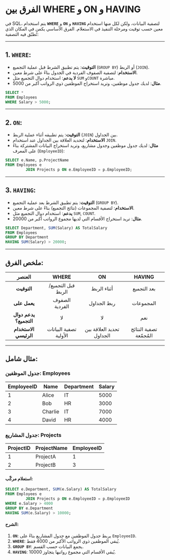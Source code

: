 # الفرق بين WHERE و ON و HAVING

في SQL، يتم استخدام **`WHERE`** و **`ON`** و **`HAVING`** لتصفية البيانات، ولكن لكل منها استخدام معين حسب توقيت ومرحلة التنفيذ في الاستعلام. الفرق الأساسي يكمن في المكان الذي تُطبّق فيه التصفية:

---

## 1. **`WHERE`**:

- **التوقيت**: يتم تطبيق الشرط قبل عملية التجميع (`GROUP BY`) أو الربط (`JOIN`).
- **الاستخدام**: لتصفية الصفوف الفردية في الجدول بناءً على شرط معين.
- **لا يدعم**: استخدام دوال التجميع مثل `SUM` و`COUNT` مباشرة.
- **مثال**:
  لديك جدول موظفين، وتريد استخراج الموظفين ذوي الرواتب أكبر من 5000.

```sql
SELECT *
FROM Employees
WHERE Salary > 5000;
```

---

## 2. **`ON`**:

- **التوقيت**: يتم تطبيقه أثناء عملية الربط (`JOIN`) بين الجداول.
- **الاستخدام**: لتحديد العلاقة بين الجداول عند استخدام `JOIN`.
- **مثال**:
  لديك جدول موظفين وجدول مشاريع، وتريد استخراج البيانات المشتركة بناءً على المعرف (`EmployeeID`):

```sql
SELECT e.Name, p.ProjectName
FROM Employees e
         JOIN Projects p ON e.EmployeeID = p.EmployeeID;
```

---

## 3. **`HAVING`**:

- **التوقيت**: يتم تطبيق الشرط بعد عملية التجميع (`GROUP BY`).
- **الاستخدام**: لتصفية المجموعات (نتائج التجميع) بناءً على شرط معين.
- **يدعم**: استخدام دوال التجميع مثل `SUM`, `COUNT`.
- **مثال**:
  تريد استخراج الأقسام التي لديها مجموع الرواتب أكبر من 20000.

```sql
SELECT Department, SUM(Salary) AS TotalSalary
FROM Employees
GROUP BY Department
HAVING SUM(Salary) > 20000;
```

---

## ملخص الفرق:

|       **العنصر**       |       **WHERE**        |          **ON**           |       **HAVING**        |
|:----------------------:|:----------------------:|:-------------------------:|:-----------------------:|
|      **التوقيت**       |   قبل التجميع/الربط    |        أثناء الربط        |       بعد التجميع       |
|      **يعمل على**      |     الصفوف الفردية     |        ربط الجداول        |        المجموعات        |
| **يدعم دوال التجميع؟** |           لا           |            لا             |           نعم           |
| **الاستخدام الرئيسي**  | تصفية البيانات الأولية | تحديد العلاقة بين الجداول | تصفية النتائج المُجمّعة |

---

## مثال شامل:

### جدول الموظفين: **Employees**

| EmployeeID | Name    | Department | Salary |
|------------|---------|------------|--------|
| 1          | Alice   | IT         | 5000   |
| 2          | Bob     | HR         | 3000   |
| 3          | Charlie | IT         | 7000   |
| 4          | David   | HR         | 4000   |

### جدول المشاريع: **Projects**

| ProjectID | ProjectName | EmployeeID |
|-----------|-------------|------------|
| 1         | ProjectA    | 1          |
| 2         | ProjectB    | 3          |

#### استعلام مركّب:

```sql
SELECT e.Department, SUM(e.Salary) AS TotalSalary
FROM Employees e
         JOIN Projects p ON e.EmployeeID = p.EmployeeID
WHERE e.Salary > 4000
GROUP BY e.Department
HAVING SUM(e.Salary) > 10000;
```

#### **الشرح**:

1. **`ON`**: يربط جدول الموظفين مع جدول المشاريع بناءً على `EmployeeID`.
2. **`WHERE`**: يُبقي الموظفين ذوي الرواتب الأكبر من 4000 فقط.
3. **`GROUP BY`**: يجمع البيانات حسب القسم.
4. **`HAVING`**: يُبقي الأقسام التي مجموع رواتبها يتجاوز 10000.